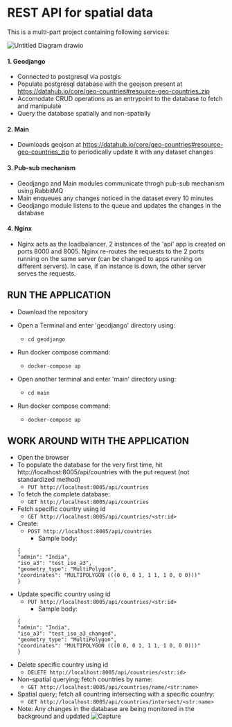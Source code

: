 # REST API for spatial data

This is a multi-part project containing following services:



![Untitled Diagram drawio](https://user-images.githubusercontent.com/63467008/185849123-ad1aefe8-16d4-4d45-b62e-36d152d49a7d.png)



#### 1. Geodjango
  - Connected to postgresql via postgis
  - Populate postgresql database with the geojson present at https://datahub.io/core/geo-countries#resource-geo-countries_zip
  - Accomodate CRUD operations as an entrypoint to the database to fetch and manipulate
  - Query the database spatially and non-spatially

#### 2. Main
  - Downloads geojson at https://datahub.io/core/geo-countries#resource-geo-countries_zip to periodically update it with any dataset changes
  
#### 3. Pub-sub mechanism
  - Geodjango and Main modules communicate throgh pub-sub mechanism using RabbitMQ
  - Main enqueues any changes noticed in the dataset every 10 minutes
  - Geodjango module listens to the queue and updates the changes in the database
  
#### 4. Nginx
  - Nginx acts as the loadbalancer. 2 instances of the 'api' app is created on ports 8000 and 8005. Nginx re-routes the requests to the 2 ports running on the same server (can be changed to apps running on different servers). In case, if an instance is down, the other server serves the requests.
  
## RUN THE APPLICATION
- Download the repository
- Open a Terminal and enter 'geodjango' directory using: 
  - ```cd geodjango```
- Run docker compose command: 
  - ```docker-compose up```

- Open another terminal and enter 'main' directory using: 
  - ```cd main```
- Run docker compose command: 
  - ```docker-compose up```

## WORK AROUND WITH THE APPLICATION
- Open the browser
- To populate the database for the very first time, hit http://localhost:8005/api/countries with the put request (not standardized method)
    - ```PUT http://localhost:8005/api/countries```
- To fetch the complete database:
    - ```GET http://localhost:8005/api/countries```
- Fetch specific country using id
    - ```GET http://localhost:8005/api/countries/<str:id>```
- Create:
    - ```POST http://localhost:8005/api/countries```
      - Sample body:
    ```
    {
    "admin": "India",
    "iso_a3": "test_iso_a3",
    "geometry_type": "MultiPolygon",
    "coordinates": "MULTIPOLYGON (((0 0, 0 1, 1 1, 1 0, 0 0)))"
    }
    ```
- Update specific country using id
    - ```PUT http://localhost:8005/api/countries/<str:id>```
      - Sample body:
    ```
    {
    "admin": "India",
    "iso_a3": "test_iso_a3_changed",
    "geometry_type": "MultiPolygon",
    "coordinates": "MULTIPOLYGON (((0 0, 0 1, 1 1, 1 0, 0 0)))"
    }
    ```
- Delete specific country using id
    - ```DELETE http://localhost:8005/api/countries/<str:id>```
- Non-spatial querying; fetch countries by name:
    - ```GET http://localhost:8005/api/countries/name/<str:name>```
- Spatial query; fetch all countring intersecting with a specific country:
    - ```GET http://localhost:8005/api/countries/intersect/<str:name>```
- Note: Any changes in the database are being monitored in the background and updated
![Capture](https://user-images.githubusercontent.com/63467008/185846198-13a2f575-780b-42ac-bee0-771e06afbfb0.PNG)
